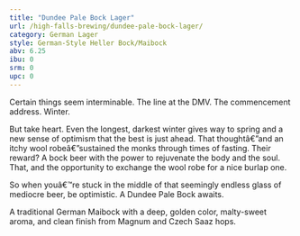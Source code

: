 ```yaml
---
title: "Dundee Pale Bock Lager"
url: /high-falls-brewing/dundee-pale-bock-lager/
category: German Lager
style: German-Style Heller Bock/Maibock
abv: 6.25
ibu: 0
srm: 0
upc: 0
---
```

Certain things seem interminable. The line at the DMV. The commencement address. Winter. 

But take heart. Even the longest, darkest winter gives way to spring and a new sense of optimism that the best is just ahead. That thoughtâ€”and an itchy wool robeâ€”sustained the monks through times of fasting. Their reward? A bock beer with the power to rejuvenate the body and the soul. That, and the opportunity to exchange the wool robe for a nice burlap one. 

So when youâ€™re stuck in the middle of that seemingly endless glass of mediocre beer, be optimistic. A Dundee Pale Bock awaits.

A traditional German Maibock with a deep, golden color, malty-sweet aroma, and clean finish from Magnum and Czech Saaz hops.

